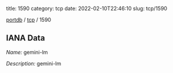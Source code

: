title: 1590
category: tcp
date: 2022-02-10T22:46:10
slug: tcp/1590

[portdb](/) / [tcp](/category/tcp.html) / 1590


## IANA Data

_Name:_ gemini-lm

_Description:_ gemini-lm

